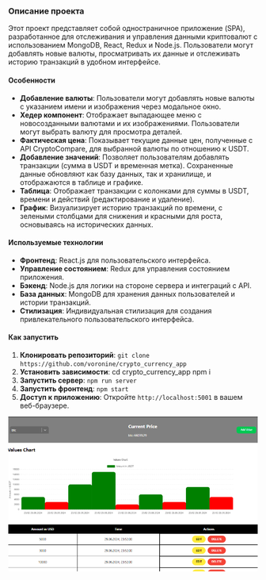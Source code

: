 ### Описание проекта
Этот проект представляет собой одностраничное приложение (SPA), разработанное для отслеживания и управления данными криптовалют с использованием MongoDB, React, Redux и Node.js. Пользователи могут добавлять новые валюты, просматривать их данные и отслеживать историю транзакций в удобном интерфейсе.

#### Особенности
- **Добавление валюты**: Пользователи могут добавлять новые валюты с указанием имени и изображения через модальное окно.
- **Хедер компонент**: Отображает выпадающее меню с новосозданными валютами и их изображениями. Пользователи могут выбрать валюту для просмотра деталей.
- **Фактическая цена**: Показывает текущие данные цен, полученные с API CryptoCompare, для выбранной валюты по отношению к USDT.
- **Добавление значений**: Позволяет пользователям добавлять транзакции (сумма в USDT и временная метка). Сохраненные данные обновляют как базу данных, так и хранилище, и отображаются в таблице и графике.
- **Таблица**: Отображает транзакции с колонками для суммы в USDT, времени и действий (редактирование и удаление).
- **График**: Визуализирует историю транзакций по времени, с зелеными столбцами для снижения и красными для роста, основываясь на исторических данных.

#### Используемые технологии
- **Фронтенд**: React.js для пользовательского интерфейса.
- **Управление состоянием**: Redux для управления состоянием приложения.
- **Бэкенд**: Node.js для логики на стороне сервера и интеграций с API.
- **База данных**: MongoDB для хранения данных пользователей и истории транзакций.
- **Стилизация**: Индивидуальная стилизация для создания привлекательного пользовательского интерфейса.

#### Как запустить
1. **Клонировать репозиторий**: `git clone https://github.com/voronine/crypto_currency_app`
2. **Установить зависимости**: 
cd crypto_currency_app
npm i
3. **Запустить сервер**: `npm run server`
4. **Запустить фронтенд**: `npm start`
5. **Доступ к приложению**: Откройте `http://localhost:5001` в вашем веб-браузере.

![Пример приложения](https://github.com/voronine/crypto_currency_app/blob/develop/src/assets/img/app.png)

